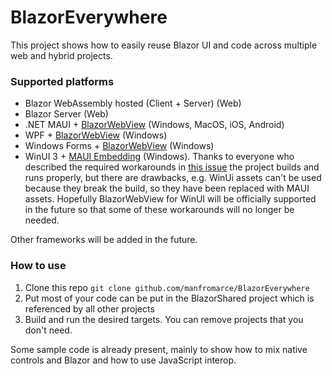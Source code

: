 # BlazorEverywhere
This project shows how to easily reuse Blazor UI and code across multiple web and hybrid projects.

### Supported platforms
- Blazor WebAssembly hosted (Client + Server) (Web)
- Blazor Server (Web)
- .NET MAUI + [BlazorWebView](https://learn.microsoft.com/en-us/aspnet/core/blazor/hybrid/tutorials/maui?view=aspnetcore-7.0) (Windows, MacOS, iOS, Android)
- WPF + [BlazorWebView](https://learn.microsoft.com/en-us/aspnet/core/blazor/hybrid/tutorials/wpf?view=aspnetcore-7.0) (Windows)
- Windows Forms + [BlazorWebView](https://learn.microsoft.com/en-us/aspnet/core/blazor/hybrid/tutorials/windows-forms?view=aspnetcore-7.0) (Windows)
- WinUI 3 + [MAUI Embedding](https://learn.microsoft.com/en-us/dotnet/maui/platform-integration/native-embedding?view=net-maui-7.0) (Windows). Thanks to everyone who described the required workarounds in [this issue](https://github.com/dotnet/maui/issues/7380) the project builds and runs properly, but there are drawbacks, e.g. WinUi assets can't be used because they break the build, so they have been replaced with MAUI assets. Hopefully BlazorWebView for WinUI will be officially supported in the future so that some of these workarounds will no longer be needed.

Other frameworks will be added in the future.

### How to use
1. Clone this repo
`git clone github.com/manfromarce/BlazorEverywhere`
2. Put most of your code can be put in the BlazorShared project which is referenced by all other projects
4. Build and run the desired targets. You can remove projects that you don't need.

Some sample code is already present, mainly to show how to mix native controls and Blazor and how to use JavaScript interop.
